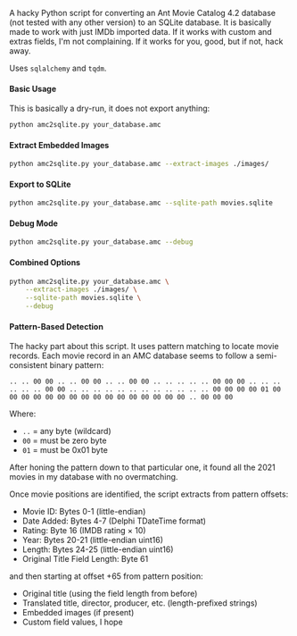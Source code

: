 A hacky Python script for converting an Ant Movie Catalog 4.2 database (not tested with any other version) to an SQLite database.
It is basically made to work with just IMDb imported data. If it works with custom and extras fields, I'm not complaining. If it works for you, good, but if not, hack away.

Uses `sqlalchemy` and `tqdm`.

#### Basic Usage
This is basically a dry-run, it does not export anything:

```bash
python amc2sqlite.py your_database.amc
```

#### Extract Embedded Images

```bash
python amc2sqlite.py your_database.amc --extract-images ./images/
```

#### Export to SQLite

```bash
python amc2sqlite.py your_database.amc --sqlite-path movies.sqlite
```

#### Debug Mode

```bash
python amc2sqlite.py your_database.amc --debug
```

#### Combined Options

```bash
python amc2sqlite.py your_database.amc \
    --extract-images ./images/ \
    --sqlite-path movies.sqlite \
    --debug
```

#### Pattern-Based Detection

The hacky part about this script. It uses pattern matching to locate movie records. Each movie record in an AMC database seems to follow a semi-consistent binary pattern:

```
.. .. 00 00 .. .. 00 00 .. .. 00 00 .. .. .. .. .. 00 00 00 .. .. .. .. .. .. 00 00 .. .. .. .. .. .. .. .. .. .. .. .. 00 00 00 00 01 00 00 00 00 00 00 00 00 00 00 00 00 00 00 00 00 .. 00 00 00
```

Where:
- `..` = any byte (wildcard)
- `00` = must be zero byte
- `01` = must be 0x01 byte

After honing the pattern down to that particular one, it found all the 2021 movies in my database with no overmatching.

Once movie positions are identified, the script extracts from pattern offsets:

- Movie ID: Bytes 0-1 (little-endian)
- Date Added: Bytes 4-7 (Delphi TDateTime format)
- Rating: Byte 16 (IMDB rating × 10)
- Year: Bytes 20-21 (little-endian uint16)
- Length: Bytes 24-25 (little-endian uint16)
- Original Title Field Length: Byte 61

and then starting at offset +65 from pattern position:

- Original title (using the field length from before)
- Translated title, director, producer, etc. (length-prefixed strings)
- Embedded images (if present)
- Custom field values, I hope
